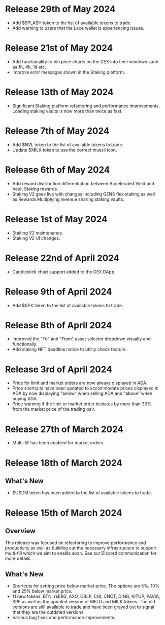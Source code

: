 # Release 29th of May 2024

- Add $SPLASH token to the list of available tokens to trade.
- Add warning to users that the Lace wallet is experiencing issues.

# Release 21st of May 2024

- Add functionality to bin price charts on the DEX into time windows such as 1h, 4h, 1d etc.
- Improve error messages shown in the Staking platform.

# Release 13th of May 2024

- Significant Staking platform refactoring and performance improvements. Loading staking vaults is now more than twice as fast.

# Release 7th of May 2024

- Add $NVL token to the list of available tokens to trade.
- Update $MILK token to use the correct muesli icon.

# Release 6th of May 2024

- Add reward distribution differentiation between Accelerated Yield and Vault Staking rewards.
- Staking V2 goes live with changes including GENS flex staking as well as Rewards Multiplying revenue sharing staking vaults.

# Release 1st of May 2024

- Staking V2 maintenance.
- Staking V2 UI changes.

# Release 22nd of April 2024

- Candlestick chart support added to the DEX DApp.

# Release 9th of April 2024

- Add $SPX token to the list of available tokens to trade.

# Release 8th of April 2024

- Improved the "To" and "From" asset selector dropdown visually and functionally.
- Add staking NFT deadline notice to utility check feature.

# Release 3rd of April 2024

- Price for limit and market orders are now always displayed in ADA.
- Price shortcuts have been updated to accommodate prices displayed in ADA by now displaying "below" when selling ADA and "above" when buying ADA.
- Price warning if the limit or market order deviates by more than 30% from the market price of the trading pair.

# Release 27th of March 2024

- Multi-fill has been enabled for market orders.

# Release 18th of March 2024

## What's New

- $USDM token has been added to the list of available tokens to trade.

# Release 15th of March 2024

## Overview

This release was focused on refactoring to improve performance and productivity as well as building out the necessary infrastructure to support multi-fill which we aim to enable soon. See our Discord communication for more details.

## What's New

- Shortcuts for setting price below market price. The options are 5%, 10% and 25% below market price.
- 11 new tokens: BTN, rsERG, AXO, CBLP, CGI, CNCT, DING, KITUP, PAVIA, SPF as well as the updated version of MELD and MILK tokens. The old versions are still available to trade and have been grayed out to signal that they are the outdated versions.
- Various bug fixes and performance improvements.
